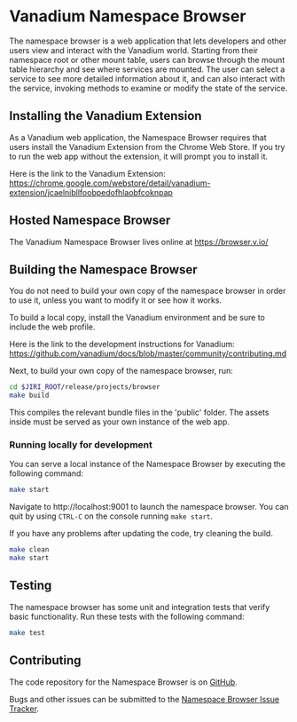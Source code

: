 # Vanadium Namespace Browser

The namespace browser is a web application that lets developers and other
users view and interact with the Vanadium world.
Starting from their namespace root or other mount table,
users can browse through the mount table hierarchy
and see where services are mounted. The user can select a service to
see more detailed information about it, and can also interact with the
service, invoking methods to examine or modify the state of the service.

## Installing the Vanadium Extension

As a Vanadium web application, the Namespace Browser requires that users
install the Vanadium Extension from the Chrome Web Store.
If you try to run the web app without the extension,
it will prompt you to install it.

Here is the link to the Vanadium Extension:
https://chrome.google.com/webstore/detail/vanadium-extension/jcaelnibllfoobpedofhlaobfcoknpap

## Hosted Namespace Browser

The Vanadium Namespace Browser lives online at
https://browser.v.io/

## Building the Namespace Browser

You do not need to build your own copy of the namespace browser in
order to use it, unless you want to modify it or see how it works.

To build a local copy, install the Vanadium environment and be sure to
include the web profile.

Here is the link to the development instructions for Vanadium:
https://github.com/vanadium/docs/blob/master/community/contributing.md

Next, to build your own copy of the namespace browser, run:

```sh
cd $JIRI_ROOT/release/projects/browser
make build
```

This compiles the relevant bundle files in the 'public' folder. The
assets inside must be served as your own instance of the web app.

### Running locally for development

You can serve a local instance of the Namespace Browser by executing the following command:

```sh
make start
```

Navigate to http://localhost:9001 to launch the namespace browser.
You can quit by using `CTRL-C` on the console running `make start`.

If you have any problems after updating the code, try cleaning the build.

```sh
make clean
make start
```

## Testing

The namespace browser has some unit and integration tests that verify basic functionality.
Run these tests with the following command:

```sh
make test
```

## Contributing

The code repository for the Namespace Browser is on [GitHub](https://github.com/vanadium/browser).

Bugs and other issues can be submitted to the
[Namespace Browser Issue Tracker](https://github.com/vanadium/browser/issues).
